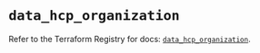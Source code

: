 # `data_hcp_organization`

Refer to the Terraform Registry for docs: [`data_hcp_organization`](https://registry.terraform.io/providers/hashicorp/hcp/0.80.0/docs/data-sources/organization).
